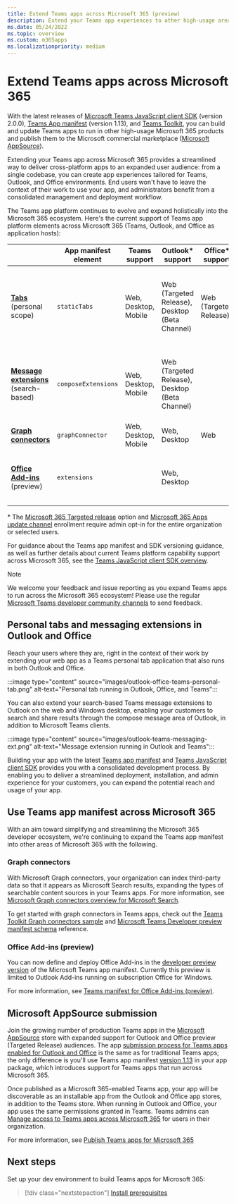 ```yaml
---
title: Extend Teams apps across Microsoft 365 (preview)
description: Extend your Teams app experiences to other high-usage areas of Microsoft 365 
ms.date: 05/24/2022
ms.topic: overview
ms.custom: m365apps
ms.localizationpriority: medium
---
```

# Extend Teams apps across Microsoft 365

With the latest releases of [Microsoft Teams JavaScript client SDK](../tabs/how-to/using-teams-client-sdk.md) (version 2.0.0), [Teams App manifest](../resources/schema/manifest-schema.md) (version 1.13), and [Teams Toolkit](../toolkit/visual-studio-code-overview.md), you can build and update Teams apps to run in other high-usage Microsoft 365 products and publish them to the Microsoft commercial marketplace ([Microsoft AppSource](https://appsource.microsoft.com/)).

Extending your Teams app across Microsoft 365 provides a streamlined way to deliver cross-platform apps to an expanded user audience: from a single codebase, you can create app experiences tailored for Teams, Outlook, and Office environments. End users won't have to leave the context of their work to use your app, and administrators benefit from a consolidated management and deployment workflow.

The Teams app platform continues to evolve and expand holistically into the Microsoft 365 ecosystem. Here's the current support of Teams app platform elements across Microsoft 365 (Teams, Outlook, and Office as application hosts):

|          | App manifest element | Teams support |Outlook* support | Office* support | Notes |
|--|--|--|--|--|--|
| [**Tabs**](../tabs/what-are-tabs.md) (personal scope)    |`staticTabs`  | Web, Desktop, Mobile | Web (Targeted Release), Desktop (Beta Channel) | Web (Targeted Release)| Channel and group scope not yet supported for Microsoft 365. See [notes](../tabs/how-to/using-teams-client-sdk.md#microsoft-365-support-running-teams-apps-in-office-and-outlook).
| [**Message extensions**](../messaging-extensions/what-are-messaging-extensions.md) (search-based)| `composeExtensions` | Web, Desktop, Mobile| Web (Targeted Release), Desktop (Beta Channel)| |Action-based not yet supported for Microsoft 365. See [notes](extend-m365-teams-message-extension.md#preview-your-message-extension-in-outlook). |
| [**Graph connectors**](/microsoftsearch/connectors-overview)| `graphConnector` | Web, Desktop, Mobile| Web, Desktop | Web| See [notes](#graph-connectors)
| [**Office Add-ins**](/office/dev/add-ins/develop/json-manifest-overview) (preview) | `extensions` | | Web, Desktop  | | Only available in [devPreview](../resources/schema/manifest-schema-dev-preview.md) manifest version. See [notes](#office-add-ins-preview).|

\* The [Microsoft 365 Targeted release](/microsoft-365/admin/manage/release-options-in-office-365) option and [Microsoft 365 Apps update channel](/deployoffice/change-update-channels) enrollment require admin opt-in for the entire organization or selected users.

For guidance about the Teams app manifest and SDK versioning guidance, as well as further details about current Teams platform capability support across Microsoft 365, see the [Teams JavaScript client SDK overview](../tabs/how-to/using-teams-client-sdk.md).

> [!NOTE]
> We welcome your feedback and issue reporting as you expand Teams apps to run across the Microsoft 365 ecosystem! Please use the regular [Microsoft Teams developer community channels](/microsoftteams/platform/feedback) to send feedback.

## Personal tabs and messaging extensions in Outlook and Office

Reach your users where they are, right in the context of their work by extending your web app as a Teams personal tab application that also runs in both Outlook and Office.

:::image type="content" source="images/outlook-office-teams-personal-tab.png" alt-text="Personal tab running in Outlook, Office, and Teams":::

You can also extend your search-based Teams message extensions to Outlook on the web and Windows desktop, enabling your customers to search and share results through the compose message area of Outlook, in addition to Microsoft Teams clients.

:::image type="content" source="images/outlook-teams-messaging-ext.png" alt-text="Message extension running in Outlook and Teams":::

Building your app with the latest [Teams app manifest](../resources/schema/manifest-schema.md) and [Teams JavaScript client SDK](../tabs/how-to/using-teams-client-sdk.md) provides you with a consolidated development process. By enabling you to deliver a streamlined deployment, installation, and admin experience for your customers, you can expand the potential reach and usage of your app.

## Use Teams app manifest across Microsoft 365

With an aim toward simplifying and streamlining the Microsoft 365 developer ecosystem, we're continuing to expand the Teams app manifest into other areas of Microsoft 365 with the following.

### Graph connectors

With Microsoft Graph connectors, your organization can index third-party data so that it appears as Microsoft Search results, expanding the types of searchable content sources in your Teams apps.
For more information, see [Microsoft Graph connectors overview for Microsoft Search](/microsoftsearch/connectors-overview).

To get started with graph connectors in Teams apps, check out the [Teams Toolkit Graph connectors sample](https://aka.ms/teamsfx-graph-connector-sample) and [Microsoft Teams Developer preview manifest schema](../resources/schema/manifest-schema-dev-preview.md) reference.

### Office Add-ins (preview)

You can now define and deploy Office Add-ins in the [developer preview version](../resources/schema/manifest-schema-dev-preview.md) of the Microsoft Teams app manifest. Currently this preview is limited to Outlook Add-ins running on subscription Office for Windows.

For more information, see [Teams manifest for Office Add-ins (preview)](/office/dev/add-ins/develop/json-manifest-overview).

## Microsoft AppSource submission

Join the growing number of production Teams apps in the [Microsoft AppSource](https://appsource.microsoft.com/) store with expanded support for Outlook and Office preview (Targeted Release) audiences. The app [submission process for Teams apps enabled for Outlook and Office](../concepts/deploy-and-publish/appsource/publish.md) is the same as for traditional Teams apps; the only difference is you'll use Teams app manifest [version 1.13](../tabs/how-to/using-teams-client-sdk.md) in your app package, which introduces support for Teams apps that run across Microsoft 365.

Once published as a Microsoft 365-enabled Teams app, your app will be discoverable as an installable app from the Outlook and Office app stores, in addition to the Teams store. When running in Outlook and Office, your app uses the same permissions granted in Teams. Teams admins can [Manage access to Teams apps across Microsoft 365](/MicrosoftTeams/manage-third-party-teams-apps) for users in their organization.

For more information, see [Publish Teams apps for Microsoft 365](publish.md)

## Next steps

Set up your dev environment to build Teams apps for Microsoft 365:

> [!div class="nextstepaction"]
> [Install prerequisites](prerequisites.md)
